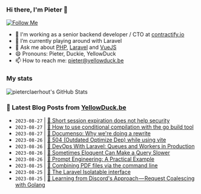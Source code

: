 ### Hi there, I'm Pieter 👋  
[![Follow Me](https://img.shields.io/github/followers/pieterclaerhout?label=Follow&style=social)](https://github.com/pieterclaerhout)

- 🏢 I'm working as a senior backend developer / CTO at [contractify.io](https://contractify.io)
- 🌱 I’m currently playing around with Laravel
- 💬 Ask me about [PHP](https://php.net), [Laravel](http://laravel.com) and [VueJS](https://vuejs.org)
- 😄 Pronouns: Pieter, Duckie, YellowDuck
- 📫 How to reach me: pieter@yellowduck.be

### My stats

![pieterclaerhout's GitHub Stats](https://github-readme-stats.vercel.app/api?username=pieterclaerhout&show_icons=true&count_private=true&line_height=40)

### 📩 Latest Blog Posts from [YellowDuck.be](https://www.yellowduck.be/)
<!-- BLOG-POST-LIST:START -->
- `2023-08-27` | [🔗 Short session expiration does not help security](https://www.yellowduck.be/posts/short-session-expiration-does-not-help-security)  
- `2023-08-27` | [🔗 How to use conditional compilation with the go build tool](https://www.yellowduck.be/posts/how-to-use-conditional-compilation-with-the-go-build-tool)  
- `2023-08-27` | [🔗 Documenso: Why we&#39;re doing a rewrite](https://www.yellowduck.be/posts/why-we-are-doing-a-rewrite)  
- `2023-08-26` | [🐥 504 &lpar;Outdated Optimize Dep&rpar; while using vite](https://www.yellowduck.be/posts/504-outdated-optimize-dep-while-using-vite)  
- `2023-08-26` | [🔗 DevOps With Laravel: Queues and Workers in Production](https://www.yellowduck.be/posts/devops-with-laravel-queues-and-workers-in-production)  
- `2023-08-26` | [🔗 Sometimes Eloquent Can Make a Query Slower](https://www.yellowduck.be/posts/sometimes-eloquent-can-make-a-query-slower)  
- `2023-08-26` | [🔗 Prompt Engineering: A Practical Example](https://www.yellowduck.be/posts/prompt-engineering-a-practical-example)  
- `2023-08-25` | [🐥 Combining PDF files via the command line](https://www.yellowduck.be/posts/combining-pdf-files-via-the-command-line)  
- `2023-08-25` | [🔗 The Laravel Isolatable interface](https://www.yellowduck.be/posts/the-laravel-isolatable-interface)  
- `2023-08-25` | [🔗 Learning from Discord&#39;s Approach — Request Coalescing with Golang](https://www.yellowduck.be/posts/learning-from-discords-approach-request-coalescing-with-golang)  

<!-- BLOG-POST-LIST:END -->
